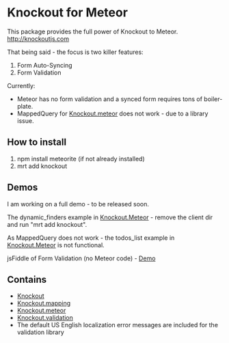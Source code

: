 # Knockout for Meteor

This package provides the full power of Knockout to Meteor. http://knockoutjs.com

That being said - the focus is two killer features:

1. Form Auto-Syncing
2. Form Validation

Currently:
* Meteor has no form validation and a synced form requires tons of boiler-plate.
* MappedQuery for [Knockout.meteor](https://github.com/steveluscher/knockout.meteor) does not work - due to a library issue. 

## How to install 
1. npm install meteorite (if not already installed)
2. mrt add knockout

## Demos
I am working on a full demo - to be released soon.

The dynamic_finders example in [Knockout.Meteor](https://github.com/steveluscher/knockout.meteor) - remove the client dir and run "mrt add knockout".

As MappedQuery does not work - the todos_list example in [Knockout.Meteor](https://github.com/steveluscher/knockout.meteor) is not functional.

jsFiddle of Form Validation (no Meteor code) - [Demo](http://jsfiddle.net/ericbarnard/KHFn8/)

## Contains
* [Knockout](https://github.com/SteveSanderson/knockout)
* [Knockout.mapping](https://github.com/SteveSanderson/knockout.mapping)
* [Knockout.meteor](https://github.com/steveluscher/knockout.meteor)
* [Knockout.validation](https://github.com/ericmbarnard/Knockout-Validation) 
* The default US English localization error messages are included for the validation library